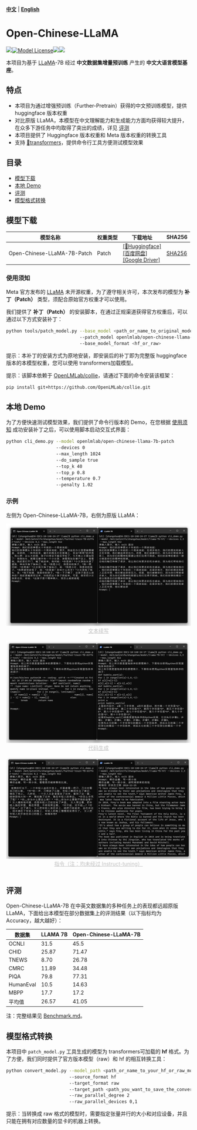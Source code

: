 [**中文**](./README.md) | [**English**](./README_EN.md)

# Open-Chinese-LLaMA

[![](https://img.shields.io/github/license/OpenLMLab/OpenChineseLLaMA?label=Code%20License)]()[![Model License](https://img.shields.io/badge/Model%20License-Apache_2.0-green.svg)]()[![](https://img.shields.io/github/last-commit/OpenLMLab/OpenChineseLLaMA)]()[![](https://img.shields.io/github/issues/OpenLMLab/OpenChineseLLaMA)]()

本项目为基于 [LLaMA](https://github.com/facebookresearch/llama)-7B 经过 **中文数据集增量预训练** 产生的 **中文大语言模型基座**。

## 特点

* 本项目为通过增强预训练（Further-Pretrain）获得的中文预训练模型，提供 huggingface 版本权重
* 对比原版 LLaMA，本模型在中文理解能力和生成能力方面均获得较大提升，在众多下游任务中均取得了突出的成绩，详见 [评测](##评测)
* 本项目提供了 Huggingface 版本权重和 Meta 版本权重的转换工具
* 支持 [🤗transformers](https://github.com/huggingface/transformers)，提供命令行工具方便测试模型效果

## 目录
* [模型下载](##模型下载)
* [本地 Demo](##本地Demo)
* [评测](##评测)
* [模型格式转换](##模型格式转换)

## 模型下载

| 模型名称                    | 权重类型 | 下载地址                                                     | SHA256                 |
| --------------------------- | -------- | ------------------------------------------------------------ | ---------------------- |
| Open-Chinese-LLaMA-7B-Patch | Patch    | [[🤗Huggingface]](https://huggingface.co/openlmlab/open-chinese-llama-7b-patch) <br> [[百度网盘]](https://pan.baidu.com/s/14E7iZKcH-5SHMDu97k70cg?pwd=gk34)<br>[[Google Driver]](https://drive.google.com/drive/folders/1THvuFzq_wojVfMLYV1qsSE_ddSjG0Ypv?usp=sharing) | [SHA256](./SHA256.txt) |

### 使用须知

Meta 官方发布的 [LLaMA](https://github.com/facebookresearch/llama) 未开源权重，为了遵守相关许可，本次发布的模型为 **补丁（Patch）** 类型，须配合原始官方权重才可以使用。

我们提供了 **补丁（Patch）** 的安装脚本，在通过正规渠道获得官方权重后，可以通过以下方式安装补丁：

```bash
python tools/patch_model.py --base_model <path_or_name_to_original_model>
                            --patch_model openlmlab/open-chinese-llama-7b-patch
                            --base_model_format <hf_or_raw>
```

提示：本补丁的安装方式为原地安装，即安装后的补丁即为完整版 huggingface 版本的本模型权重，您可以使用 transformers加载模型。

提示：该脚本依赖于 [OpenLMLab/collie](https://github.com/OpenLMLab/collie)，请通过下面的命令安装该框架：

```bash
pip install git+https://github.com/OpenLMLab/collie.git
```

## 本地 Demo

为了方便快速测试模型效果，我们提供了命令行版本的 Demo，在您根据 [使用须知](###使用须知) 成功安装补丁之后，可以使用脚本启动交互式界面：

```bash
python cli_demo.py --model openlmlab/open-chinese-llama-7b-patch
                   --devices 0
                   --max_length 1024
                   --do_sample true
                   --top_k 40
                   --top_p 0.8
                   --temperature 0.7
                   --penalty 1.02
```

### 示例

左侧为 Open-Chinese-LLaMA-7B，右侧为原版 LLaMA：

<div align=center><img src="./pics/cli_demo1.png"></div>
<center style="font-size:14px;color:#C0C0C0;text-decoration:underline">文本续写</center>
<br>
<div align=center><img src="./pics/cli_demo2.png"></div>
<center style="font-size:14px;color:#C0C0C0;text-decoration:underline">代码生成</center>
<br>
<div align=center><img src="./pics/cli_demo3.png"></div>
<center style="font-size:14px;color:#C0C0C0;text-decoration:underline">指令（注：均未经过 Instruct-tuning）</center>
<br>

## 评测

Open-Chinese-LLaMA-7B 在中英文数据集的多种任务上的表现都远超原版 LLaMA，下面给出本模型在部分数据集上的评测结果（以下指标均为 Accuracy，越大越好）：

| 数据集   | LLAMA 7B | Open-Chinese-LLaMA-7B |
| -------- | -------- | ----------- |
| OCNLI    | 31.5     | 45.5        | 
| CHID     | 25.87    | 71.47       | 
| TNEWS    | 8.70     | 26.78       | 
| CMRC     | 11.89    | 34.48       | 
| PIQA     | 79.8     | 77.31       |
| HumanEval | 10.5    | 14.63       |
| MBPP      | 17.7    | 17.2        |
| 平均值    | 26.57    | 41.05       |


注：完整结果见 [Benchmark.md](./benchmark/Benchmark.md)。

## 模型格式转换

本项目中 `patch_model.py` 工具生成的模型为 transformers可加载的 **hf** 格式。为了方便，我们同时提供了官方版本模型（raw）和 hf 的相互转换工具：

```bash
python convert_model.py --model_path <path_or_name_to_your_hf_or_raw_model>
                        --source_format hf
                        --target_format raw
                        --target_path <path_you_want_to_save_the_converted_model>
                        --raw_parallel_degree 2
                        --raw_parallel_devices 0,1
```

提示：当转换成 raw 格式的模型时，需要指定张量并行的大小和对应设备，并且只能在拥有对应数量的显卡的机器上转换。
